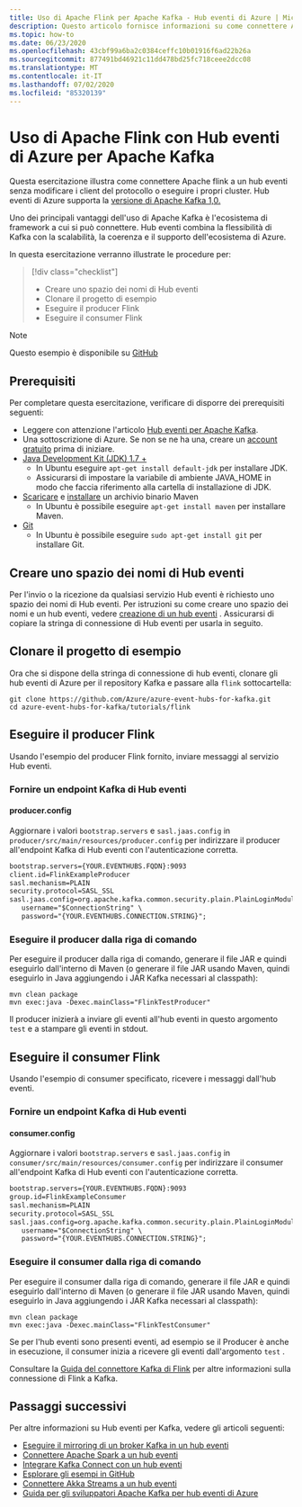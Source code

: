 ```yaml
---
title: Uso di Apache Flink per Apache Kafka - Hub eventi di Azure | Microsoft Docs
description: Questo articolo fornisce informazioni su come connettere Apache flink a un hub eventi di Azure
ms.topic: how-to
ms.date: 06/23/2020
ms.openlocfilehash: 43cbf99a6ba2c0384ceffc10b01916f6ad22b26a
ms.sourcegitcommit: 877491bd46921c11dd478bd25fc718ceee2dcc08
ms.translationtype: MT
ms.contentlocale: it-IT
ms.lasthandoff: 07/02/2020
ms.locfileid: "85320139"
---
```

# <a name="use-apache-flink-with-azure-event-hubs-for-apache-kafka"></a>Uso di Apache Flink con Hub eventi di Azure per Apache Kafka
Questa esercitazione illustra come connettere Apache flink a un hub eventi senza modificare i client del protocollo o eseguire i propri cluster. Hub eventi di Azure supporta la [versione di Apache Kafka 1,0.](https://kafka.apache.org/10/documentation.html)

Uno dei principali vantaggi dell'uso di Apache Kafka è l'ecosistema di framework a cui si può connettere. Hub eventi combina la flessibilità di Kafka con la scalabilità, la coerenza e il supporto dell'ecosistema di Azure.

In questa esercitazione verranno illustrate le procedure per:
> [!div class="checklist"]
> * Creare uno spazio dei nomi di Hub eventi
> * Clonare il progetto di esempio
> * Eseguire il producer Flink 
> * Eseguire il consumer Flink

> [!NOTE]
> Questo esempio è disponibile su [GitHub](https://github.com/Azure/azure-event-hubs-for-kafka/tree/master/tutorials/flink)

## <a name="prerequisites"></a>Prerequisiti

Per completare questa esercitazione, verificare di disporre dei prerequisiti seguenti:

* Leggere con attenzione l'articolo [Hub eventi per Apache Kafka](event-hubs-for-kafka-ecosystem-overview.md). 
* Una sottoscrizione di Azure. Se non se ne ha una, creare un [account gratuito](https://azure.microsoft.com/free/?ref=microsoft.com&utm_source=microsoft.com&utm_medium=docs&utm_campaign=visualstudio) prima di iniziare.
* [Java Development Kit (JDK) 1.7 +](https://aka.ms/azure-jdks)
    * In Ubuntu eseguire `apt-get install default-jdk` per installare JDK.
    * Assicurarsi di impostare la variabile di ambiente JAVA_HOME in modo che faccia riferimento alla cartella di installazione di JDK.
* [Scaricare](https://maven.apache.org/download.cgi) e [installare](https://maven.apache.org/install.html) un archivio binario Maven
    * In Ubuntu è possibile eseguire `apt-get install maven` per installare Maven.
* [Git](https://www.git-scm.com/downloads)
    * In Ubuntu è possibile eseguire `sudo apt-get install git` per installare Git.

## <a name="create-an-event-hubs-namespace"></a>Creare uno spazio dei nomi di Hub eventi

Per l'invio o la ricezione da qualsiasi servizio Hub eventi è richiesto uno spazio dei nomi di Hub eventi. Per istruzioni su come creare uno spazio dei nomi e un hub eventi, vedere [creazione di un hub eventi](event-hubs-create.md) . Assicurarsi di copiare la stringa di connessione di Hub eventi per usarla in seguito.

## <a name="clone-the-example-project"></a>Clonare il progetto di esempio

Ora che si dispone della stringa di connessione di hub eventi, clonare gli hub eventi di Azure per il repository Kafka e passare alla `flink` sottocartella:

```shell
git clone https://github.com/Azure/azure-event-hubs-for-kafka.git
cd azure-event-hubs-for-kafka/tutorials/flink
```

## <a name="run-flink-producer"></a>Eseguire il producer Flink

Usando l'esempio del producer Flink fornito, inviare messaggi al servizio Hub eventi.

### <a name="provide-an-event-hubs-kafka-endpoint"></a>Fornire un endpoint Kafka di Hub eventi

#### <a name="producerconfig"></a>producer.config

Aggiornare i valori `bootstrap.servers` e `sasl.jaas.config` in `producer/src/main/resources/producer.config` per indirizzare il producer all'endpoint Kafka di Hub eventi con l'autenticazione corretta.

```xml
bootstrap.servers={YOUR.EVENTHUBS.FQDN}:9093
client.id=FlinkExampleProducer
sasl.mechanism=PLAIN
security.protocol=SASL_SSL
sasl.jaas.config=org.apache.kafka.common.security.plain.PlainLoginModule required \
   username="$ConnectionString" \
   password="{YOUR.EVENTHUBS.CONNECTION.STRING}";
```

### <a name="run-producer-from-the-command-line"></a>Eseguire il producer dalla riga di comando

Per eseguire il producer dalla riga di comando, generare il file JAR e quindi eseguirlo dall'interno di Maven (o generare il file JAR usando Maven, quindi eseguirlo in Java aggiungendo i JAR Kafka necessari al classpath):

```shell
mvn clean package
mvn exec:java -Dexec.mainClass="FlinkTestProducer"
```

Il producer inizierà a inviare gli eventi all'hub eventi in questo argomento `test` e a stampare gli eventi in stdout.

## <a name="run-flink-consumer"></a>Eseguire il consumer Flink

Usando l'esempio di consumer specificato, ricevere i messaggi dall'hub eventi. 

### <a name="provide-an-event-hubs-kafka-endpoint"></a>Fornire un endpoint Kafka di Hub eventi

#### <a name="consumerconfig"></a>consumer.config

Aggiornare i valori `bootstrap.servers` e `sasl.jaas.config` in `consumer/src/main/resources/consumer.config` per indirizzare il consumer all'endpoint Kafka di Hub eventi con l'autenticazione corretta.

```xml
bootstrap.servers={YOUR.EVENTHUBS.FQDN}:9093
group.id=FlinkExampleConsumer
sasl.mechanism=PLAIN
security.protocol=SASL_SSL
sasl.jaas.config=org.apache.kafka.common.security.plain.PlainLoginModule required \
   username="$ConnectionString" \
   password="{YOUR.EVENTHUBS.CONNECTION.STRING}";
```

### <a name="run-consumer-from-the-command-line"></a>Eseguire il consumer dalla riga di comando

Per eseguire il consumer dalla riga di comando, generare il file JAR e quindi eseguirlo dall'interno di Maven (o generare il file JAR usando Maven, quindi eseguirlo in Java aggiungendo i JAR Kafka necessari al classpath):

```shell
mvn clean package
mvn exec:java -Dexec.mainClass="FlinkTestConsumer"
```

Se per l'hub eventi sono presenti eventi, ad esempio se il Producer è anche in esecuzione, il consumer inizia a ricevere gli eventi dall'argomento `test` .

Consultare la [Guida del connettore Kafka di Flink](https://ci.apache.org/projects/flink/flink-docs-stable/dev/connectors/kafka.html) per altre informazioni sulla connessione di Flink a Kafka.

## <a name="next-steps"></a>Passaggi successivi
Per altre informazioni su Hub eventi per Kafka, vedere gli articoli seguenti:  

- [Eseguire il mirroring di un broker Kafka in un hub eventi](event-hubs-kafka-mirror-maker-tutorial.md)
- [Connettere Apache Spark a un hub eventi](event-hubs-kafka-spark-tutorial.md)
- [Integrare Kafka Connect con un hub eventi](event-hubs-kafka-connect-tutorial.md)
- [Esplorare gli esempi in GitHub](https://github.com/Azure/azure-event-hubs-for-kafka)
- [Connettere Akka Streams a un hub eventi](event-hubs-kafka-akka-streams-tutorial.md)
- [Guida per gli sviluppatori Apache Kafka per hub eventi di Azure](apache-kafka-developer-guide.md)